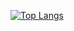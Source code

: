 [![Top Langs](https://github-readme-stats.vercel.app/api/top-langs/?username=Franco-M-Enzian&layout=compact)](https://github.com/anuraghazra/github-readme-stats)

